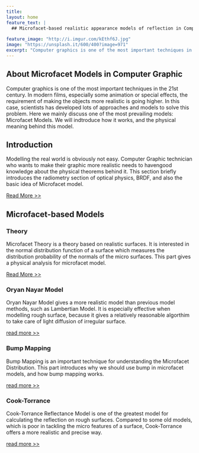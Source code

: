 ```yaml
---
title:   
layout: home
feature_text: |
  ## Microfacet-based realistic appearance models of reflection in Computer Graphics
  
feature_image: "http://i.imgur.com/kEthf6J.jpg"
image: "https://unsplash.it/600/400?image=971"
excerpt: "Computer graphics is one of the most important techniques in the 21st century. People need"
---
```


## About Microfacet Models in Computer Graphic
  Computer graphics is one of the most important techniques in the 21st century. In modern films, especially some animation or special effects, the requirement of making the objects more realistic is going higher.
In this case, scientists has developed lots of approaches and models to solve this problem. Here we mainly discuss one of the most prevailing models: Microfacet Models. We will indtroduce how it works, and the physical meaning behind this model.




## Introduction

Modelling the real world is obviously not easy. Computer Graphic technician who wants to make their graphic more realistic needs to havengood knowledge about the physical theorems behind it. This section briefly introduces the radiometry section of optical physics, BRDF, and also the basic idea of Microfacet model.

[Read More >>](/basicknowledge/)

## Microfacet-based Models

### Theory

Microfacet Theory is a theory based on realistic surfaces. It is interested in the normal distribution function of a surface which measures the distribution probability of the normals of the micro surfaces. This part gives a physical analysis for microfacet model.

[Read More >>](/microfacet/)



### Oryan Nayar Model

Oryan Nayar Model gives a more realistic model than previous model methods, such as Lambertian Model. It is especially effective when modelling rough surface, because it gives a relatively reasonable algorthim to take care of light diffusion of irregular surface.

[read more >>](/orennayarmodel/)

### Bump Mapping

Bump Mapping is an important technique for understanding the Microfacet Distribution. This part introduces why we should use bump in microfacet models, and how bump mapping works.

[read more >>](/bumpmapping/)

### Cook-Torrance
Cook-Torrance Reflectance Model is one of the greatest model for calculating the reflection on rough surfaces. Compared to some old models, which is poor in tackling the micro features of a surface, Cook-Torrance offers a more realistic and precise way.

[read more >>](/cooktorrancemodel/)